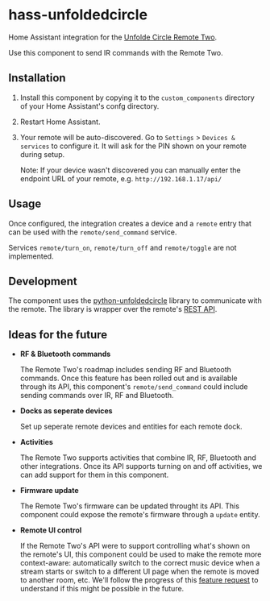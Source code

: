 # hass-unfoldedcircle

Home Assistant integration for the [Unfolde Circle Remote Two](https://www.unfoldedcircle.com/).

Use this component to send IR commands with the Remote Two.

## Installation

1. Install this component by copying it to the `custom_components` directory of your Home Assistant's confg directory.
1. Restart Home Assistant.
1. Your remote will be auto-discovered. Go to `Settings` > `Devices & services` to configure it. It will ask for the PIN shown on your remote during setup.

   Note: If your device wasn't discovered you can manually enter the endpoint URL of your remote, e.g. `http://192.168.1.17/api/`

## Usage

Once configured, the integration creates a device and a `remote` entry that can be used with the `remote/send_command` service.

Services `remote/turn_on`, `remote/turn_off` and `remote/toggle` are not implemented.

## Development

The component uses the [python-unfoldedcircle](https://github.com/mattgruter/python-unfoldedcircle) library to communicate with the remote. The library is wrapper over the remote's [REST API](https://github.com/unfoldedcircle/core-api).

## Ideas for the future

- **RF & Bluetooth commands**

  The Remote Two's roadmap includes sending RF and Bluetooth commands. Once this feature has been rolled out and is available through its API, this component's `remote/send_command` could include sending commands over IR, RF and Bluetooth.

- **Docks as seperate devices**

  Set up seperate remote devices and entities for each remote dock.

- **Activities**

  The Remote Two supports activities that combine IR, RF, Bluetooth and other integrations. Once its API supports turning on and off activities, we can add support for them in this component.

- **Firmware update**

  The Remote Two's firmware can be updated throught its API. This component could expose the remote's firmware through a `update` entity.

- **Remote UI control**

  If the Remote Two's API were to support controlling what's shown on the remote's UI, this component could be used to make the remote more context-aware: automatically switch to the correct music device when a stream starts or switch to a different UI page when the remote is moved to another room, etc. We'll follow the progress of this [feature request](https://github.com/unfoldedcircle/feature-and-bug-tracker/issues/108) to understand if this might be possible in the future.
